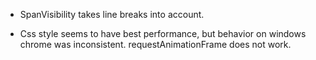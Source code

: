 * SpanVisibility takes line breaks into account.

* Css style seems to have best performance, but behavior on windows chrome was inconsistent. requestAnimationFrame does not work.